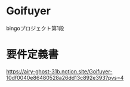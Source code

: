 # Goifuyer
bingoプロジェクト第1段

# 要件定義書
https://airy-ghost-31b.notion.site/Goifuyer-10df0040e86480528a26dd13c892e393?pvs=4
